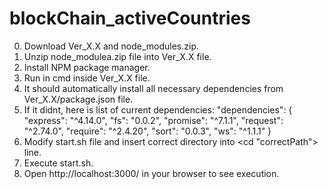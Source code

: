 # blockChain_activeCountries

0. Download Ver_X.X and node_modules.zip. 
1. Unzip node_modulea.zip file into Ver_X.X file.
2. Install NPM package manager.
3. Run <npm init> in cmd inside Ver_X.X file. 
4. It should automatically install all necessary dependencies from Ver_X.X/package.json file. 
5. If it didnt, here is list of current dependencies: 
  "dependencies": {
    "express": "^4.14.0",
    "fs": "0.0.2",
    "promise": "^7.1.1",
    "request": "^2.74.0",
    "require": "^2.4.20",
    "sort": "0.0.3",
    "ws": "^1.1.1"
  }
6. Modify start.sh file and insert correct directory into <cd "correctPath"> line. 
7. Execute start.sh.
8. Open http://localhost:3000/ in your browser to see execution.
